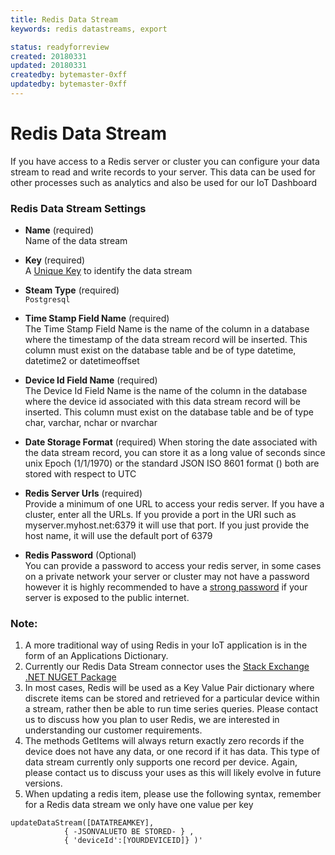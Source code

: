 ```yaml
---
title: Redis Data Stream
keywords: redis datastreams, export

status: readyforreview
created: 20180331
updated: 20180331
createdby: bytemaster-0xff
updatedby: bytemaster-0xff
---
```

# Redis Data Stream

If you have access to a Redis server or cluster you can configure your data stream to read and write records to your server.  This data can be used for other processes such as analytics and also be used for our IoT Dashboard

### Redis Data Stream Settings

* **Name** (required)  
Name of the data stream

* **Key** (required)  
A [Unique Key](../Topics/Keys.md) to identify the data stream

* **Steam Type** (required)  
`Postgresql`

* **Time Stamp Field Name** (required)  
The Time Stamp Field Name is the name of the column in a database where the timestamp of the data stream record will be inserted.  This column must exist on the database table and be of type datetime, datetime2 or datetimeoffset

* **Device Id Field Name** (required)    
The Device Id Field Name is the name of the column in the database where the device id associated with this data stream record will be inserted.  This column must exist on the database table and be of type char, varchar, nchar or nvarchar

* **Date Storage Format** (required)
When storing the date associated with the data stream record, you can store it as a long value of seconds since unix Epoch (1/1/1970) or the standard JSON ISO 8601 format () both are stored with respect to UTC

* **Redis Server Urls** (required)    
Provide a minimum of one URL to access your redis server.  If you have a cluster, enter all the URLs.  If you provide a port in the URI such as myserver.myhost.net:6379 it will use that port.  If you just provide the host name, it will use the default port of 6379

* **Redis Password** (Optional)   
You can provide a password to access your redis server, in some cases on a private network your server or cluster may not have a password however it is highly recommended to have a [strong password](https://www.ostechnix.com/4-easy-ways-to-generate-a-strong-password-in-linux/) if your server is exposed to the public internet.

### Note:
1. A more traditional way of using Redis in your IoT application is in the form of an Applications Dictionary.
1. Currently our Redis Data Stream connector uses the  [Stack Exchange .NET NUGET Package](https://stackexchange.github.io/StackExchange.Redis/)
1. In most cases, Redis will be used as a Key Value Pair dictionary where discrete items can be stored and retrieved for a particular device within a stream, rather then be able to run time series queries.  Please contact us to discuss how you plan to user Redis, we are interested in understanding our customer requirements.
1. The methods GetItems will always return exactly zero records if the device does not have any data, or one record if it has data.  This type of data stream currently only supports one record per device.  Again, please contact us to discuss your uses as this will likely evolve in future versions.
1. When updating a redis item, please use the following syntax, remember for a Redis data stream we only have one value per key
```
updateDataStream([DATATREAMKEY], 
            { -JSONVALUETO BE STORED- } ,
            { 'deviceId':[YOURDEVICEID]} )'
```